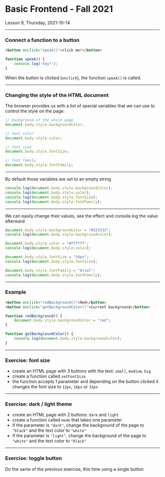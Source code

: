 <!-- .slide: id="lesson9" -->

# Basic Frontend - Fall 2021

Lesson 9, Thursday, 2021-10-14

---

### Connect a function to a button

```html
<button onclick="speak()">click me!</button>
```

```js
function speak() {
    console.log('hey!');
}
```

When the button is clicked (`onclick`), the function `speak()` is called.

---

### Changing the style of the HTML document

The browser provides us with a list of special variables that we can use to control the style on the page:

```js
// background of the whole page
document.body.style.backgroundColor;

// text color
document.body.style.color;

// font size
document.body.style.fontSize;

// font family
document.body.style.fontFamily;
```

---

By default those variables are set to an empty string

```js
console.log(document.body.style.backgroundColor);
console.log(document.body.style.color);
console.log(document.body.style.fontSize);
console.log(document.body.style.fontFamily);
```

---

We can easily change their values, see the effect and console.log the value afterward

```js
document.body.style.backgroundColor = "#333333";
console.log(document.body.style.backgroundColor);

document.body.style.color = "#ffffff";
console.log(document.body.style.color);

document.body.style.fontSize = "24px";
console.log(document.body.style.fontSize);

document.body.style.fontFamily = "Arial";
console.log(document.body.style.fontFamily);
```

---

### Example

```html
<button onclick="redBackground()">Red</button>
<button onclick="getBackgroundColor()">Current background</button>
```

```js
function redBackground() {
    document.body.style.backgroundColor = "red";
}

function getBackgroundColor() {
    console.log(document.body.style.backgroundColor);
}
```

---

### Exercise: font size

- create an HTML page with 3 buttons with the text: `small`, `medium`, `big`
- create a function called `setFontSize`
- the function accepts 1 parameter and depending on the button clicked it changes the font size to `12px`, `16px` or `32px`

---

### Exercise: dark / light theme

- create an HTML page with 2 buttons: `dark` and `light`  
- create a function called `mode` that takes one parameter
- if the parameter is `"dark"`, change the background of the page to `"black"` and the text color to `"white"` 
- if the parameter is `"light"`, change the background of the page to `"white"` and the text color to `"black"` 

---

### Exercise: toggle button 

Do the same of the previous exercise, this time using a single button
